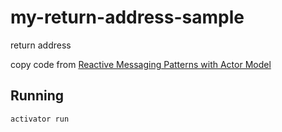 # my-return-address-sample

return address

copy code from [Reactive Messaging Patterns with Actor Model](https://www.amazon.co.jp/dp/B011S8YC5G)

## Running

    activator run


